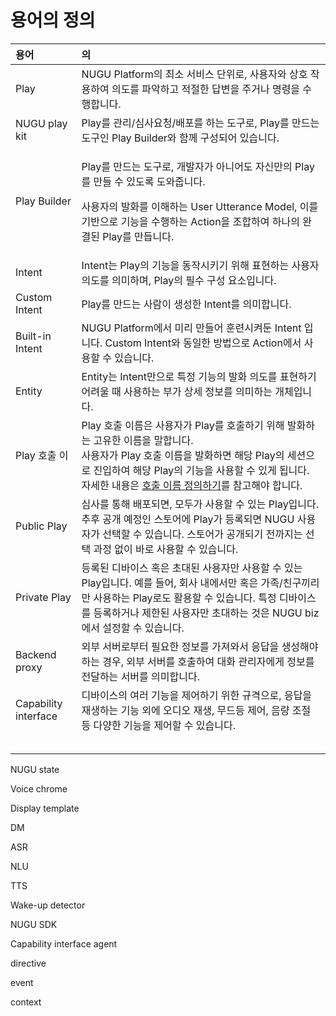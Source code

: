# 용어의 정의



<table>
  <thead>
    <tr>
      <th style="text-align:left">&#xC6A9;&#xC5B4;</th>
      <th style="text-align:left">&#xC758;</th>
    </tr>
  </thead>
  <tbody>
    <tr>
      <td style="text-align:left">Play</td>
      <td style="text-align:left">NUGU Platform&#xC758; &#xCD5C;&#xC18C; &#xC11C;&#xBE44;&#xC2A4; &#xB2E8;&#xC704;&#xB85C;,
        &#xC0AC;&#xC6A9;&#xC790;&#xC640; &#xC0C1;&#xD638; &#xC791;&#xC6A9;&#xD558;&#xC5EC;
        &#xC758;&#xB3C4;&#xB97C; &#xD30C;&#xC545;&#xD558;&#xACE0; &#xC801;&#xC808;&#xD55C;
        &#xB2F5;&#xBCC0;&#xC744; &#xC8FC;&#xAC70;&#xB098; &#xBA85;&#xB839;&#xC744;
        &#xC218;&#xD589;&#xD569;&#xB2C8;&#xB2E4;.</td>
    </tr>
    <tr>
      <td style="text-align:left">NUGU play kit</td>
      <td style="text-align:left">Play&#xB97C; &#xAD00;&#xB9AC;/&#xC2EC;&#xC0AC;&#xC694;&#xCCAD;/&#xBC30;&#xD3EC;&#xB97C;
        &#xD558;&#xB294; &#xB3C4;&#xAD6C;&#xB85C;, Play&#xB97C; &#xB9CC;&#xB4DC;&#xB294;
        &#xB3C4;&#xAD6C;&#xC778; Play Builder&#xC640; &#xD568;&#xAED8; &#xAD6C;&#xC131;&#xB418;&#xC5B4;
        &#xC788;&#xC2B5;&#xB2C8;&#xB2E4;.</td>
    </tr>
    <tr>
      <td style="text-align:left">Play Builder</td>
      <td style="text-align:left">
        <p>Play&#xB97C; &#xB9CC;&#xB4DC;&#xB294; &#xB3C4;&#xAD6C;&#xB85C;, &#xAC1C;&#xBC1C;&#xC790;&#xAC00;
          &#xC544;&#xB2C8;&#xC5B4;&#xB3C4; &#xC790;&#xC2E0;&#xB9CC;&#xC758; Play&#xB97C;
          &#xB9CC;&#xB4E4; &#xC218; &#xC788;&#xB3C4;&#xB85D; &#xB3C4;&#xC640;&#xC90D;&#xB2C8;&#xB2E4;.</p>
        <p>&#xC0AC;&#xC6A9;&#xC790;&#xC758; &#xBC1C;&#xD654;&#xB97C; &#xC774;&#xD574;&#xD558;&#xB294;
          User Utterance Model, &#xC774;&#xB97C; &#xAE30;&#xBC18;&#xC73C;&#xB85C;
          &#xAE30;&#xB2A5;&#xC744; &#xC218;&#xD589;&#xD558;&#xB294; Action&#xC744;
          &#xC870;&#xD569;&#xD558;&#xC5EC; &#xD558;&#xB098;&#xC758; &#xC644;&#xACB0;&#xB41C;
          Play&#xB97C; &#xB9CC;&#xB4ED;&#xB2C8;&#xB2E4;.</p>
      </td>
    </tr>
    <tr>
      <td style="text-align:left">Intent</td>
      <td style="text-align:left">Intent&#xB294; Play&#xC758; &#xAE30;&#xB2A5;&#xC744; &#xB3D9;&#xC791;&#xC2DC;&#xD0A4;&#xAE30;
        &#xC704;&#xD574; &#xD45C;&#xD604;&#xD558;&#xB294; &#xC0AC;&#xC6A9;&#xC790;
        &#xC758;&#xB3C4;&#xB97C; &#xC758;&#xBBF8;&#xD558;&#xBA70;, Play&#xC758;
        &#xD544;&#xC218; &#xAD6C;&#xC131; &#xC694;&#xC18C;&#xC785;&#xB2C8;&#xB2E4;.</td>
    </tr>
    <tr>
      <td style="text-align:left">Custom Intent</td>
      <td style="text-align:left">Play&#xB97C; &#xB9CC;&#xB4DC;&#xB294; &#xC0AC;&#xB78C;&#xC774; &#xC0DD;&#xC131;&#xD55C;
        Intent&#xB97C; &#xC758;&#xBBF8;&#xD569;&#xB2C8;&#xB2E4;.</td>
    </tr>
    <tr>
      <td style="text-align:left">Built-in Intent</td>
      <td style="text-align:left">NUGU Platform&#xC5D0;&#xC11C; &#xBBF8;&#xB9AC; &#xB9CC;&#xB4E4;&#xC5B4;
        &#xD6C8;&#xB828;&#xC2DC;&#xCF1C;&#xB454; Intent &#xC785;&#xB2C8;&#xB2E4;.
        Custom Intent&#xC640; &#xB3D9;&#xC77C;&#xD55C; &#xBC29;&#xBC95;&#xC73C;&#xB85C;
        Action&#xC5D0;&#xC11C; &#xC0AC;&#xC6A9;&#xD560; &#xC218; &#xC788;&#xC2B5;&#xB2C8;&#xB2E4;.</td>
    </tr>
    <tr>
      <td style="text-align:left">Entity</td>
      <td style="text-align:left">Entity&#xB294; Intent&#xB9CC;&#xC73C;&#xB85C; &#xD2B9;&#xC815; &#xAE30;&#xB2A5;&#xC758;
        &#xBC1C;&#xD654; &#xC758;&#xB3C4;&#xB97C; &#xD45C;&#xD604;&#xD558;&#xAE30;
        &#xC5B4;&#xB824;&#xC6B8; &#xB54C; &#xC0AC;&#xC6A9;&#xD558;&#xB294; &#xBD80;&#xAC00;
        &#xC0C1;&#xC138; &#xC815;&#xBCF4;&#xB97C; &#xC758;&#xBBF8;&#xD558;&#xB294;
        &#xAC1C;&#xCCB4;&#xC785;&#xB2C8;&#xB2E4;.</td>
    </tr>
    <tr>
      <td style="text-align:left">Play &#xD638;&#xCD9C; &#xC774;</td>
      <td style="text-align:left">Play &#xD638;&#xCD9C; &#xC774;&#xB984;&#xC740; &#xC0AC;&#xC6A9;&#xC790;&#xAC00;
        Play&#xB97C; &#xD638;&#xCD9C;&#xD558;&#xAE30; &#xC704;&#xD574; &#xBC1C;&#xD654;&#xD558;&#xB294;
        &#xACE0;&#xC720;&#xD55C; &#xC774;&#xB984;&#xC744; &#xB9D0;&#xD569;&#xB2C8;&#xB2E4;.
        <br
        />&#xC0AC;&#xC6A9;&#xC790;&#xAC00; Play &#xD638;&#xCD9C; &#xC774;&#xB984;&#xC744;
        &#xBC1C;&#xD654;&#xD558;&#xBA74; &#xD574;&#xB2F9; Play&#xC758; &#xC138;&#xC158;&#xC73C;&#xB85C;
        &#xC9C4;&#xC785;&#xD558;&#xC5EC; &#xD574;&#xB2F9; Play&#xC758; &#xAE30;&#xB2A5;&#xC744;
        &#xC0AC;&#xC6A9;&#xD560; &#xC218; &#xC788;&#xAC8C; &#xB429;&#xB2C8;&#xB2E4;.
        <br
        />&#xC790;&#xC138;&#xD55C; &#xB0B4;&#xC6A9;&#xC740; <a href="../nugu-play/play-registration-and-review/register-a-play/#define-an-invocation-name">&#xD638;&#xCD9C; &#xC774;&#xB984; &#xC815;&#xC758;&#xD558;&#xAE30;</a>&#xB97C;
        &#xCC38;&#xACE0;&#xD574;&#xC57C; &#xD569;&#xB2C8;&#xB2E4;.</td>
    </tr>
    <tr>
      <td style="text-align:left">Public Play</td>
      <td style="text-align:left">&#xC2EC;&#xC0AC;&#xB97C; &#xD1B5;&#xD574; &#xBC30;&#xD3EC;&#xB418;&#xBA74;,
        &#xBAA8;&#xB450;&#xAC00; &#xC0AC;&#xC6A9;&#xD560; &#xC218; &#xC788;&#xB294;
        Play&#xC785;&#xB2C8;&#xB2E4;. &#xCD94;&#xD6C4; &#xACF5;&#xAC1C; &#xC608;&#xC815;&#xC778;
        &#xC2A4;&#xD1A0;&#xC5B4;&#xC5D0; Play&#xAC00; &#xB4F1;&#xB85D;&#xB418;&#xBA74;
        NUGU &#xC0AC;&#xC6A9;&#xC790;&#xAC00; &#xC120;&#xD0DD;&#xD560; &#xC218;
        &#xC788;&#xC2B5;&#xB2C8;&#xB2E4;. &#xC2A4;&#xD1A0;&#xC5B4;&#xAC00; &#xACF5;&#xAC1C;&#xB418;&#xAE30;
        &#xC804;&#xAE4C;&#xC9C0;&#xB294; &#xC120;&#xD0DD; &#xACFC;&#xC815; &#xC5C6;&#xC774;
        &#xBC14;&#xB85C; &#xC0AC;&#xC6A9;&#xD560; &#xC218; &#xC788;&#xC2B5;&#xB2C8;&#xB2E4;.</td>
    </tr>
    <tr>
      <td style="text-align:left">Private Play</td>
      <td style="text-align:left">&#xB4F1;&#xB85D;&#xB41C; &#xB514;&#xBC14;&#xC774;&#xC2A4; &#xD639;&#xC740;
        &#xCD08;&#xB300;&#xB41C; &#xC0AC;&#xC6A9;&#xC790;&#xB9CC; &#xC0AC;&#xC6A9;&#xD560;
        &#xC218; &#xC788;&#xB294; Play&#xC785;&#xB2C8;&#xB2E4;. &#xC608;&#xB97C;
        &#xB4E4;&#xC5B4;, &#xD68C;&#xC0AC; &#xB0B4;&#xC5D0;&#xC11C;&#xB9CC; &#xD639;&#xC740;
        &#xAC00;&#xC871;/&#xCE5C;&#xAD6C;&#xB07C;&#xB9AC;&#xB9CC; &#xC0AC;&#xC6A9;&#xD558;&#xB294;
        Play&#xB85C;&#xB3C4; &#xD65C;&#xC6A9;&#xD560; &#xC218; &#xC788;&#xC2B5;&#xB2C8;&#xB2E4;.
        &#xD2B9;&#xC815; &#xB514;&#xBC14;&#xC774;&#xC2A4;&#xB97C; &#xB4F1;&#xB85D;&#xD558;&#xAC70;&#xB098;
        &#xC81C;&#xD55C;&#xB41C; &#xC0AC;&#xC6A9;&#xC790;&#xB9CC; &#xCD08;&#xB300;&#xD558;&#xB294;
        &#xAC83;&#xC740; NUGU biz&#xC5D0;&#xC11C; &#xC124;&#xC815;&#xD560; &#xC218;
        &#xC788;&#xC2B5;&#xB2C8;&#xB2E4;.</td>
    </tr>
    <tr>
      <td style="text-align:left">Backend proxy</td>
      <td style="text-align:left">&#xC678;&#xBD80; &#xC11C;&#xBC84;&#xB85C;&#xBD80;&#xD130; &#xD544;&#xC694;&#xD55C;
        &#xC815;&#xBCF4;&#xB97C; &#xAC00;&#xC838;&#xC640;&#xC11C; &#xC751;&#xB2F5;&#xC744;
        &#xC0DD;&#xC131;&#xD574;&#xC57C; &#xD558;&#xB294; &#xACBD;&#xC6B0;, &#xC678;&#xBD80;
        &#xC11C;&#xBC84;&#xB97C; &#xD638;&#xCD9C;&#xD558;&#xC5EC; &#xB300;&#xD654;
        &#xAD00;&#xB9AC;&#xC790;&#xC5D0;&#xAC8C; &#xC815;&#xBCF4;&#xB97C; &#xC804;&#xB2EC;&#xD558;&#xB294;
        &#xC11C;&#xBC84;&#xB97C; &#xC758;&#xBBF8;&#xD569;&#xB2C8;&#xB2E4;.</td>
    </tr>
    <tr>
      <td style="text-align:left">Capability interface</td>
      <td style="text-align:left">&#xB514;&#xBC14;&#xC774;&#xC2A4;&#xC758; &#xC5EC;&#xB7EC; &#xAE30;&#xB2A5;&#xC744;
        &#xC81C;&#xC5B4;&#xD558;&#xAE30; &#xC704;&#xD55C; &#xADDC;&#xACA9;&#xC73C;&#xB85C;,
        &#xC751;&#xB2F5;&#xC744; &#xC7AC;&#xC0DD;&#xD558;&#xB294; &#xAE30;&#xB2A5;
        &#xC678;&#xC5D0; &#xC624;&#xB514;&#xC624; &#xC7AC;&#xC0DD;, &#xBB34;&#xB4DC;&#xB4F1;
        &#xC81C;&#xC5B4;, &#xC74C;&#xB7C9; &#xC870;&#xC808; &#xB4F1; &#xB2E4;&#xC591;&#xD55C;
        &#xAE30;&#xB2A5;&#xC744; &#xC81C;&#xC5B4;&#xD560; &#xC218; &#xC788;&#xC2B5;&#xB2C8;&#xB2E4;.</td>
    </tr>
    <tr>
      <td style="text-align:left"></td>
      <td style="text-align:left"></td>
    </tr>
    <tr>
      <td style="text-align:left"></td>
      <td style="text-align:left"></td>
    </tr>
    <tr>
      <td style="text-align:left"></td>
      <td style="text-align:left"></td>
    </tr>
    <tr>
      <td style="text-align:left"></td>
      <td style="text-align:left"></td>
    </tr>
    <tr>
      <td style="text-align:left"></td>
      <td style="text-align:left"></td>
    </tr>
  </tbody>
</table>







NUGU state

Voice chrome

Display template





DM

ASR

NLU

TTS

Wake-up detector





NUGU SDK 

Capability interface agent

directive

event

context





